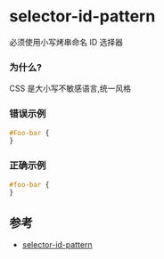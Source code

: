 # selector-id-pattern

必须使用小写烤串命名 ID 选择器

### 为什么?

CSS 是大小写不敏感语言,统一风格

### 错误示例

```scss
#Foo-bar {
}
```

### 正确示例

```scss
#foo-bar {
}
```

## 参考

- [selector-id-pattern](https://stylelint.io/user-guide/rules/list/selector-id-pattern)
